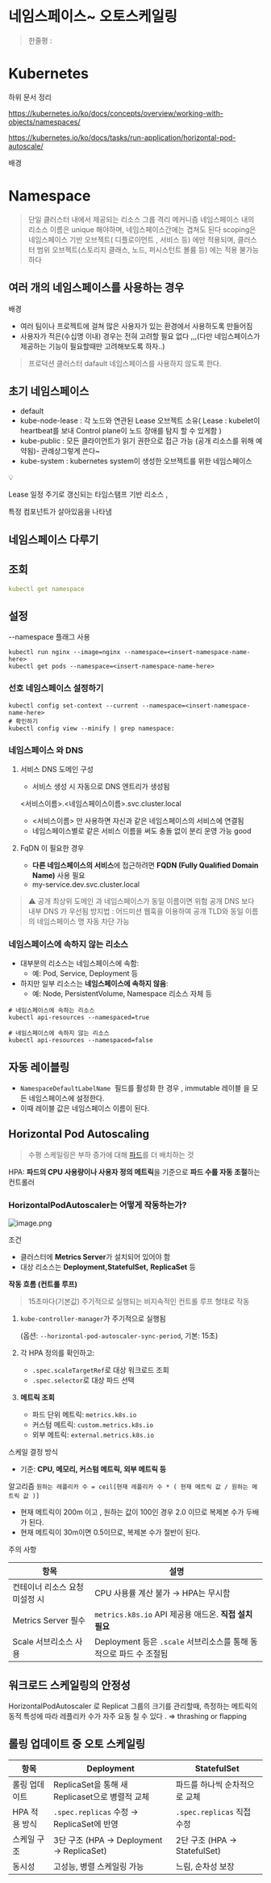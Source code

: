 # 네임스페이스~ 오토스케일링

> 한줄평 :
> 

# Kubernetes

하위 문서 정리

https://kubernetes.io/ko/docs/concepts/overview/working-with-objects/namespaces/

https://kubernetes.io/ko/docs/tasks/run-application/horizontal-pod-autoscale/

배경 

# Namespace

> 단일 클러스터 내에서 제공되는 리소스 그룹 격리 메커니즘
네임스페이스 내의 리소스 이름은 unique 해야하며, 네임스페이스간에는 겹쳐도 된다
scoping은 네임스페이스 기반 오브젝트( 디플로이먼트 , 서비스 등) 에만 적용되며, 클러스터 범위 오브젝트(스토리지 클래스, 노드, 퍼시스턴트 볼륨 등) 에는 적용 불가능하다
> 

## 여러 개의 네임스페이스를 사용하는 경우

배경 

- 여러 팀이나 프로젝트에 걸쳐 많은 사용자가 있는 환경에서 사용하도록 만들어짐
- 사용자가 적은(수십명 이내) 경우는 전혀  고려할 필요 없다 ,,,(다만 네임스페이스가 제공하는 기능이 필요할때만 고려해보도록 하자..)

> 프로덕션 클러스터
dafault 네임스페이스를 사용하지 않도록 한다.
> 

## 초기 네임스페이스

- default
- kube-node-lease : 각 노드와 연관된 Lease 오브젝트 소유( Lease : kubelet이 heartbeat를 보내 Control plane이 노드 장애를 탐지 할 수 있게함 )
- kube-public : 모든 클라이언트가 읽기 권한으로 접근 가능 (공개 리소스를 위해 예약됨)- 관례상그렇게 쓴다~
- kube-system : kubernetes system이 생성한 오브젝트를 위한 네임스페이스

<aside>
💡

Lease
일정 주기로 갱신되는 타임스탬프 기반 리소스 , 

특정 컴포넌트가 살아있음을 나타냄 

</aside>

## 네임스페이스 다루기

## 조회

```yaml
kubectl get namespace
```

## 설정

--namespace 플래그 사용

```
kubectl run nginx --image=nginx --namespace=<insert-namespace-name-here>
kubectl get pods --namespace=<insert-namespace-name-here>
```

### 선호 네임스페이스 설정하기

```
kubectl config set-context --current --namespace=<insert-namespace-name-here>
# 확인하기
kubectl config view --minify | grep namespace:
```

### 네임스페이스 와 DNS

1. 서비스 DNS 도메인 구성
    - 서비스 생성 시 자동으로 DNS 엔트리가 생성됨
    
    <서비스이름>.<네임스페이스이름>.svc.cluster.local
    
    - <서비스이름> 만 사용하면 자신과 같은 네임스페이스의 서비스에 연결됨
    - 네임스페이스별로 같은 서비스 이름을 써도 충돌 없이 분리 운영 가능 good
2. FqDN 이 필요한 경우 
    - **다른 네임스페이스의 서비스**에 접근하려면 **FQDN (Fully Qualified Domain Name)** 사용 필요
    - my-service.dev.svc.cluster.local

> ⚠️ 공개 최상위 도메인 과 네임스페이스가 동일 이름이면 위험
공개 DNS 보다 내부 DNS 가 우선됨 
방지법 : 어드미션 웹훅을 이용하여 공개 TLD와 동일 이름의 네임스페이스 명 자동 차단 가능
> 

### 네임스페이스에 속하지 않는 리소스

- 대부분의 리소스는 네임스페이스에 속함:
    - 예: Pod, Service, Deployment 등
- 하지만 일부 리소스는 **네임스페이스에 속하지 않음**:
    - 예: Node, PersistentVolume, Namespace 리소스 자체 등

```
# 네임스페이스에 속하는 리소스
kubectl api-resources --namespaced=true

# 네임스페이스에 속하지 않는 리소스
kubectl api-resources --namespaced=false
```

## 자동 레이블링

- `NamespaceDefaultLabelName`  필드를 활성화 한 경우 , immutable 레이블  을  모든 네임스페이스에 설정한다.
- 이때 레이블 값은 네임스페이스 이름이 된다.

## **Horizontal Pod Autoscaling**

> 수평 스케일링은 부하 증가에 대해 [파드](https://kubernetes.io/ko/docs/concepts/workloads/pods/)를 더 배치하는 것

HPA: **파드의 CPU 사용량이나 사용자 정의 메트릭**을 기준으로 **파드 수를 자동 조절**하는 컨트롤러
> 

### **HorizontalPodAutoscaler는 어떻게 작동하는가?**

![image.png](image.png)

조건 

- 클러스터에 **Metrics Server**가 설치되어 있어야 함
- 대상 리소스는 **Deployment,StatefulSet,**  **ReplicaSet** 등

**작동 흐름 (컨트롤 루프)**

> 15초마다(기본값) 주기적으로 실행되는 비지속적인 컨트롤 루프 형태로 작동
> 
1. `kube-controller-manager`가 주기적으로 실행됨
    
    (옵션: `--horizontal-pod-autoscaler-sync-period`, 기본: 15초)
    
2. 각 HPA 정의를 확인하고:
    - `.spec.scaleTargetRef`로 대상 워크로드 조회
    - `.spec.selector`로 대상 파드 선택
3. **메트릭 조회**
    - 파드 단위 메트릭: `metrics.k8s.io`
    - 커스텀 메트릭: `custom.metrics.k8s.io`
    - 외부 메트릭: `external.metrics.k8s.io`

스케일 결정 방식

- 기준: **CPU, 메모리, 커스텀 메트릭, 외부 메트릭 등**

알고리즘 
`원하는 레플리카 수 = ceil[현재 레플리카 수 * ( 현재 메트릭 값 / 원하는 메트릭 값 )]`

- 현재 메트릭이 200m 이고 , 원하는 값이 100인 경우 2.0 이므로 복제본 수가 두배가 된다.
- 현재 메트릭이 30m이면 0.5이므로, 복제본 수가 절반이 된다.

주의 사항

| 항목 | 설명 |
| --- | --- |
| 컨테이너 리소스 요청 미설정 시 | CPU 사용률 계산 불가 → HPA는 무시함 |
| Metrics Server 필수 | `metrics.k8s.io` API 제공용 애드온. **직접 설치 필요** |
| Scale 서브리소스 사용 | Deployment 등은 `.scale` 서브리소스를 통해 동적으로 파드 수 조절됨 |

## 워크로드 스케일링의 안정성

HorizontalPodAutoscaler 로 Replicat 그룹의 크기를 관리할때, 측정하는 메트릭의 동적 특성에 따라 레플리카 수가 자주 요동 칠 수 있다 . ⇒ thrashing or flapping

## 롤링 업데이트 중 오토 스케일링

| 항목 | Deployment | StatefulSet |
| --- | --- | --- |
| 롤링 업데이트 | ReplicaSet을 통해 새 Replicaset으로 병렬적 교체 | 파드를 하나씩 순차적으로 교체 |
| HPA 적용 방식 | `.spec.replicas` 수정 → ReplicaSet에 반영 | `.spec.replicas` 직접 수정 |
| 스케일 구조 | 3단 구조 (HPA → Deployment → ReplicaSet) | 2단 구조 (HPA → StatefulSet) |
| 동시성 | 고성능, 병렬 스케일링 가능 | 느림, 순차성 보장 |